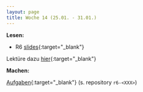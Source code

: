 ```yaml
---
layout: page
title: Woche 14 (25.01. - 31.01.)
---
```


**Lesen:**

- R6 [slides](slides/r6.html){:target="_blank"}

Lektüre dazu [hier](ex/r6-reading-ex.html){:target="_blank"}
  
**Machen:**

[Aufgaben](ex/r6-ex.html){:target="_blank"}  (s. repository `r6-<XXX>`)
